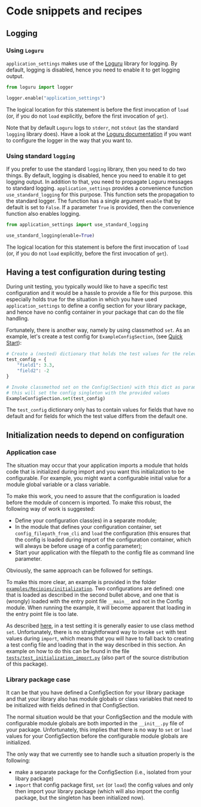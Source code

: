 # Code snippets and recipes

## Logging

### Using `Loguru`

`application_settings` makes use of the [Loguru](https://github.com/Delgan/loguru) library
for logging. By default, logging is disabled, hence you need to enable it to get
logging output.

```python
from loguru import logger

logger.enable("application_settings")

```

The logical location for this statement is before the first invocation of `load` (or, if
you do not `load` explicitly, before the first invocation of `get`).

Note that by default `Loguru` logs to `stderr`, not `stdout` (as the standard `logging`
library does). Have a look at the
[Loguru documentation](https://loguru.readthedocs.io/en/stable/index.html) if you want
to configure the logger in the way that you want to.

### Using standard `logging`

If you prefer to use the standard `logging` library, then you need to do two things.
By default, logging is disabled, hence you need to enable it to get logging output. In
addition to that, you need to propagate Loguru messages to standard logging.
`application_settings` provides a convenience function `use_standard_logging` for this
purpose. This function sets the propagation to the standard logger. The function has a
single argument `enable` that by default is set to `False`. If a parameter `True` is
provided, then the convenience function also enables logging.

```python
from application_settings import use_standard_logging

use_standard_logging(enable=True)

```

The logical location for this statement is before the first invocation of `load` (or, if
you do not `load` explicitly, before the first invocation of `get`).

## Having a test configuration during testing

During unit testing, you typically would like to have a specific test configuration and
it would be a hassle to provide a file for this purpose. this especially holds true
for the situation in which you have used `application_settings` to define a config
section for your library package, and hence have no config container in your package
that can do the file handling.

Fortunately, there is another way, namely by using classmethod `set`. As an example,
let's create a test config for `ExampleConfigSection`, (see
[Quick Start](Quick_start.md)):

```python
# Create a (nested) dictionary that holds the test values for the relevant fields
test_config = {
    "field1": 3.3,
    "field2": -2
}

# Invoke classmethod set on the Config(Section) with this dict as parameter;
# this will set the config singleton with the provided values
ExampleConfigSection.set(test_config)
```

The `test_config` dictionary only has to contain values for fields that have no default
and for fields for which the test value differs from the default one.

## Initialization needs to depend on configuration

### Application case

The situation may occur that your application imports a module that holds code that is
initialized during import and you want this initialization to be configurable. For
example, you might want a configurable initial value for a module global variable
or a class variable.

To make this work, you need to assure that the configuration is loaded before the
module of concern is imported. To make this robust, the following way of work is
suggested:

- Define your configuration class(es) in a separate module;
- In the module that defines your configuration container, set `config_filepath_from_cli`
  and `load` the configuration (this ensures that the config is loaded during import of
  the configuration container, which will always be before usage of a config parameter);
- Start your application with the filepath to the config file as command line parameter.

Obviously, the same approach can be followed for settings.

To make this more clear, an example is provided in the folder
[`examples/Recipies/initialization`](https://github.com/StockwatchDev/application_settings/tree/examples/Recipies/initialization).
Two configurations are defined: one that is loaded as described in the second bullet
above, and one that is (wrongly) loaded with the entry point file `__main__` and not in
the Config module. When running the example, it will become apparent that loading in the
entry point file is too late.

As described [here](#having-a-test-configuration-during-testing), in a test setting it
is generally easier to use class method `set`. Unfortunately, there is no straightforward
way to invoke `set` with test values during `import`, which means that you will have to
fall back to creating a test config file and loading that in the way described in this
section. An example on how to do this can be found in the file
[`tests/test_initialization_import.py`](https://github.com/StockwatchDev/application_settings/blob/develop/tests/test__initialization_import.py)
(also part of the source distribution of this package).

### Library package case

It can be that you have defined a ConfigSection for your library package and that your
library also has module globals or class variables that need to be initialized with
fields defined in that ConfigSection.

The normal situation would be that your ConfigSection and the module with configurable
module globals are both imported in the `__init__.py` file of your package.
Unfortunately, this implies that there is no way to `set` or `load` values for your
ConfigSection before the configurable module globals are initialized.

The only way that we currently see to handle such a situation properly is the following:

- make a separate package for the ConfigSection (i.e., isolated from your libary package)
- `import` that config package first, `set` (or `load`) the config values and only then
  import your library package (which will also import the config package, but the
  singleton has been initialized now).
